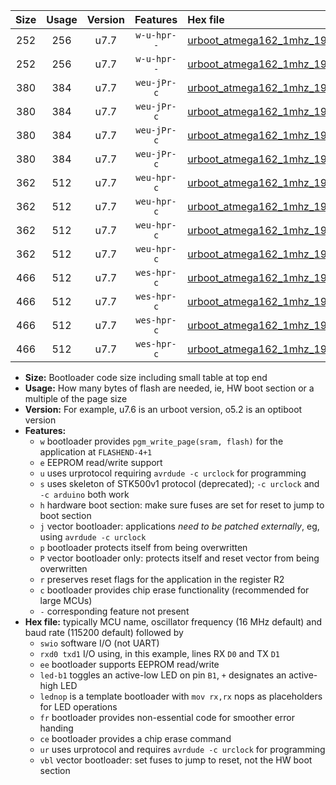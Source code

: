 |Size|Usage|Version|Features|Hex file|
|:-:|:-:|:-:|:-:|:--|
|252|256|u7.7|`w-u-hpr--`|[urboot_atmega162_1mhz_19200bps_swio_rxb2_txb3_ur.hex](https://raw.githubusercontent.com/stefanrueger/urboot.hex/main/mcus/atmega162/fcpu_1mhz/19200_bps/urboot_atmega162_1mhz_19200bps_swio_rxb2_txb3_ur.hex)|
|252|256|u7.7|`w-u-hpr--`|[urboot_atmega162_1mhz_19200bps_swio_rxd0_txd1_ur.hex](https://raw.githubusercontent.com/stefanrueger/urboot.hex/main/mcus/atmega162/fcpu_1mhz/19200_bps/urboot_atmega162_1mhz_19200bps_swio_rxd0_txd1_ur.hex)|
|380|384|u7.7|`weu-jPr-c`|[urboot_atmega162_1mhz_19200bps_swio_rxb2_txb3_ee_led+b0_fr_ce_ur_vbl.hex](https://raw.githubusercontent.com/stefanrueger/urboot.hex/main/mcus/atmega162/fcpu_1mhz/19200_bps/urboot_atmega162_1mhz_19200bps_swio_rxb2_txb3_ee_led+b0_fr_ce_ur_vbl.hex)|
|380|384|u7.7|`weu-jPr-c`|[urboot_atmega162_1mhz_19200bps_swio_rxb2_txb3_ee_lednop_fr_ce_ur_vbl.hex](https://raw.githubusercontent.com/stefanrueger/urboot.hex/main/mcus/atmega162/fcpu_1mhz/19200_bps/urboot_atmega162_1mhz_19200bps_swio_rxb2_txb3_ee_lednop_fr_ce_ur_vbl.hex)|
|380|384|u7.7|`weu-jPr-c`|[urboot_atmega162_1mhz_19200bps_swio_rxd0_txd1_ee_led+b0_fr_ce_ur_vbl.hex](https://raw.githubusercontent.com/stefanrueger/urboot.hex/main/mcus/atmega162/fcpu_1mhz/19200_bps/urboot_atmega162_1mhz_19200bps_swio_rxd0_txd1_ee_led+b0_fr_ce_ur_vbl.hex)|
|380|384|u7.7|`weu-jPr-c`|[urboot_atmega162_1mhz_19200bps_swio_rxd0_txd1_ee_lednop_fr_ce_ur_vbl.hex](https://raw.githubusercontent.com/stefanrueger/urboot.hex/main/mcus/atmega162/fcpu_1mhz/19200_bps/urboot_atmega162_1mhz_19200bps_swio_rxd0_txd1_ee_lednop_fr_ce_ur_vbl.hex)|
|362|512|u7.7|`weu-hpr-c`|[urboot_atmega162_1mhz_19200bps_swio_rxb2_txb3_ee_led+b0_fr_ce_ur.hex](https://raw.githubusercontent.com/stefanrueger/urboot.hex/main/mcus/atmega162/fcpu_1mhz/19200_bps/urboot_atmega162_1mhz_19200bps_swio_rxb2_txb3_ee_led+b0_fr_ce_ur.hex)|
|362|512|u7.7|`weu-hpr-c`|[urboot_atmega162_1mhz_19200bps_swio_rxb2_txb3_ee_lednop_fr_ce_ur.hex](https://raw.githubusercontent.com/stefanrueger/urboot.hex/main/mcus/atmega162/fcpu_1mhz/19200_bps/urboot_atmega162_1mhz_19200bps_swio_rxb2_txb3_ee_lednop_fr_ce_ur.hex)|
|362|512|u7.7|`weu-hpr-c`|[urboot_atmega162_1mhz_19200bps_swio_rxd0_txd1_ee_led+b0_fr_ce_ur.hex](https://raw.githubusercontent.com/stefanrueger/urboot.hex/main/mcus/atmega162/fcpu_1mhz/19200_bps/urboot_atmega162_1mhz_19200bps_swio_rxd0_txd1_ee_led+b0_fr_ce_ur.hex)|
|362|512|u7.7|`weu-hpr-c`|[urboot_atmega162_1mhz_19200bps_swio_rxd0_txd1_ee_lednop_fr_ce_ur.hex](https://raw.githubusercontent.com/stefanrueger/urboot.hex/main/mcus/atmega162/fcpu_1mhz/19200_bps/urboot_atmega162_1mhz_19200bps_swio_rxd0_txd1_ee_lednop_fr_ce_ur.hex)|
|466|512|u7.7|`wes-hpr-c`|[urboot_atmega162_1mhz_19200bps_swio_rxb2_txb3_ee_led+b0_fr_ce.hex](https://raw.githubusercontent.com/stefanrueger/urboot.hex/main/mcus/atmega162/fcpu_1mhz/19200_bps/urboot_atmega162_1mhz_19200bps_swio_rxb2_txb3_ee_led+b0_fr_ce.hex)|
|466|512|u7.7|`wes-hpr-c`|[urboot_atmega162_1mhz_19200bps_swio_rxb2_txb3_ee_lednop_fr_ce.hex](https://raw.githubusercontent.com/stefanrueger/urboot.hex/main/mcus/atmega162/fcpu_1mhz/19200_bps/urboot_atmega162_1mhz_19200bps_swio_rxb2_txb3_ee_lednop_fr_ce.hex)|
|466|512|u7.7|`wes-hpr-c`|[urboot_atmega162_1mhz_19200bps_swio_rxd0_txd1_ee_led+b0_fr_ce.hex](https://raw.githubusercontent.com/stefanrueger/urboot.hex/main/mcus/atmega162/fcpu_1mhz/19200_bps/urboot_atmega162_1mhz_19200bps_swio_rxd0_txd1_ee_led+b0_fr_ce.hex)|
|466|512|u7.7|`wes-hpr-c`|[urboot_atmega162_1mhz_19200bps_swio_rxd0_txd1_ee_lednop_fr_ce.hex](https://raw.githubusercontent.com/stefanrueger/urboot.hex/main/mcus/atmega162/fcpu_1mhz/19200_bps/urboot_atmega162_1mhz_19200bps_swio_rxd0_txd1_ee_lednop_fr_ce.hex)|

- **Size:** Bootloader code size including small table at top end
- **Usage:** How many bytes of flash are needed, ie, HW boot section or a multiple of the page size
- **Version:** For example, u7.6 is an urboot version, o5.2 is an optiboot version
- **Features:**
  + `w` bootloader provides `pgm_write_page(sram, flash)` for the application at `FLASHEND-4+1`
  + `e` EEPROM read/write support
  + `u` uses urprotocol requiring `avrdude -c urclock` for programming
  + `s` uses skeleton of STK500v1 protocol (deprecated); `-c urclock` and `-c arduino` both work
  + `h` hardware boot section: make sure fuses are set for reset to jump to boot section
  + `j` vector bootloader: applications *need to be patched externally*, eg, using `avrdude -c urclock`
  + `p` bootloader protects itself from being overwritten
  + `P` vector bootloader only: protects itself and reset vector from being overwritten
  + `r` preserves reset flags for the application in the register R2
  + `c` bootloader provides chip erase functionality (recommended for large MCUs)
  + `-` corresponding feature not present
- **Hex file:** typically MCU name, oscillator frequency (16 MHz default) and baud rate (115200 default) followed by
  + `swio` software I/O (not UART)
  + `rxd0 txd1` I/O using, in this example, lines RX `D0` and TX `D1`
  + `ee` bootloader supports EEPROM read/write
  + `led-b1` toggles an active-low LED on pin `B1`, `+` designates an active-high LED
  + `lednop` is a template bootloader with `mov rx,rx` nops as placeholders for LED operations
  + `fr` bootloader provides non-essential code for smoother error handing
  + `ce` bootloader provides a chip erase command
  + `ur` uses urprotocol and requires `avrdude -c urclock` for programming
  + `vbl` vector bootloader: set fuses to jump to reset, not the HW boot section
